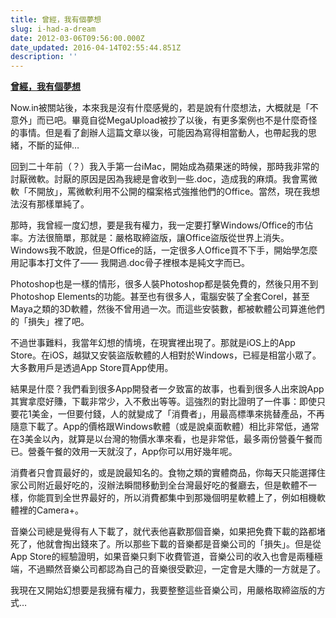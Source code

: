 ```yaml
---
title: 曾經，我有個夢想
slug: i-had-a-dream
date: 2012-03-06T09:56:00.000Z
date_updated: 2016-04-14T02:55:44.851Z
description: ''
---
```


**[曾經，我有個夢想](http://blog.ez2learn.com/2012/03/05/)**

Now.in被關站後，本來我是沒有什麼感覺的，若是說有什麼想法，大概就是「不意外」而已吧。畢竟自從MegaUpload被抄了以後，有更多案例也不是什麼奇怪的事情。但是看了創辦人這篇文章以後，可能因為寫得相當動人，也帶起我的思緒，不斷的延伸…

回到二十年前（？）我入手第一台iMac，開始成為蘋果迷的時候，那時我非常的討厭微軟。討厭的原因是因為我總是會收到一些.doc，造成我的麻煩。我會罵微軟「不開放」，罵微軟利用不公開的檔案格式強推他們的Office。當然，現在我想法沒有那樣單純了。

那時，我曾經一度幻想，要是我有權力，我一定要打擊Windows/Office的市佔率。方法很簡單，那就是：嚴格取締盜版，讓Office盜版從世界上消失。Windows我不敢說，但是Office的話，一定很多人Office買不下手，開始學怎麼用記事本打文件了—— 我開過.doc骨子裡根本是純文字而已。

Photoshop也是一樣的情形，很多人裝Photoshop都是裝免費的，然後只用不到Photoshop Elements的功能。甚至也有很多人，電腦安裝了全套Corel，甚至Maya之類的3D軟體，然後不曾用過一次。而這些安裝數，都被軟體公司算進他們的「損失」裡了吧。

不過世事難料，我當年幻想的情境，在現實裡出現了。那就是iOS上的App Store。在iOS，越獄又安裝盜版軟體的人相對於Windows，已經是相當小眾了。大多數用戶是透過App Store買App使用。

結果是什麼？我們看到很多App開發者一夕致富的故事，也看到很多人出來說App其實拿麼好賺，下載非常少，入不敷出等等。這強烈的對比證明了一件事：即使只要花1美金，一但要付錢，人的就變成了「消費者」，用最高標準來挑替產品，不再隨意下載了。App的價格跟Windows軟體（或是說桌面軟體）相比非常低，通常在3美金以內，就算是以台灣的物價水準來看，也是非常低，最多兩份營養午餐而已。營養午餐的效用一天就沒了，App你可以用好幾年呢。

消費者只會買最好的，或是說最知名的。食物之類的實體商品，你每天只能選擇住家公司附近最好吃的，沒辦法瞬間移動到全台灣最好吃的餐廳去，但是軟體不一樣，你能買到全世界最好的，所以消費都集中到那幾個明星軟體上了，例如相機軟體裡的Camera+。

音樂公司總是覺得有人下載了，就代表他喜歡那個音樂，如果把免費下載的路都堵死了，他就會掏出錢來了。所以那些下載的音樂都是音樂公司的「損失」。但是從App Store的經驗證明，如果音樂只剩下收費管道，音樂公司的收入也會是兩種極端，不過顯然音樂公司都認為自己的音樂很受歡迎，一定會是大賺的一方就是了。

我現在又開始幻想要是我擁有權力，我要整整這些音樂公司，用嚴格取締盜版的方式…
